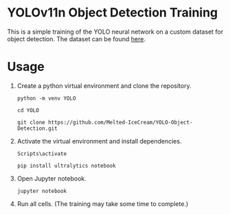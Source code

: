 # YOLOv11n Object Detection Training

This is a simple training of the YOLO neural network on a custom dataset for object detection. The dataset can be found [here](https://www.kaggle.com/datasets/enddl22/deepnir-11fruits).

# Usage
1. Create a python virtual environment and clone the repository.
   ```
   python -m venv YOLO
   ```
   ```
   cd YOLO
   ```
   ```
   git clone https://github.com/Melted-IceCream/YOLO-Object-Detection.git
   ```
2. Activate the virtual environment and install dependencies.
   ```
   Scripts\activate
   ```
   ```
   pip install ultralytics notebook
   ```
3. Open Jupyter notebook.
   ```
   jupyter notebook
   ```
4. Run all cells. (The training may take some time to complete.)
